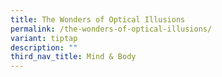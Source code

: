 ```yaml
---
title: The Wonders of Optical Illusions
permalink: /the-wonders-of-optical-illusions/
variant: tiptap
description: ""
third_nav_title: Mind & Body
---
```

